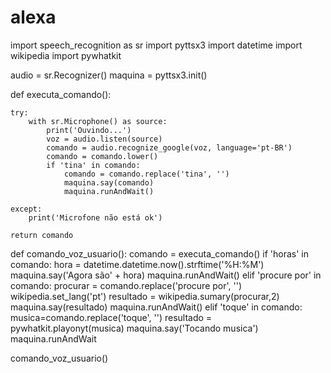# alexa
import speech_recognition as sr
import pyttsx3
import datetime
import wikipedia
import pywhatkit

audio = sr.Recognizer()
maquina = pyttsx3.init()

def executa_comando():
    
    try:
        with sr.Microphone() as source:
            print('Ouvindo...')
            voz = audio.listen(source)
            comando = audio.recognize_google(voz, language='pt-BR')
            comando = comando.lower()
            if 'tina' in comando:
                comando = comando.replace('tina', '')
                maquina.say(comando)
                maquina.runAndWait()

    except:
        print('Microfone não está ok')

    return comando

def comando_voz_usuario():
    comando = executa_comando()
    if 'horas' in comando:
        hora = datetime.datetime.now().strftime('%H:%M')
        maquina.say('Agora são' + hora)
        maquina.runAndWait()
    elif 'procure por' in comando:
        procurar = comando.replace('procure por', '')
        wikipedia.set_lang('pt')
        resultado = wikipedia.sumary(procurar,2)
        maquina.say(resultado)
        maquina.runAndWait()
    elif 'toque' in comando:
        musica=comando.replace('toque', '')
        resultado = pywhatkit.playonyt(musica)
        maquina.say('Tocando musica')
        maquina.runAndWait


comando_voz_usuario()
